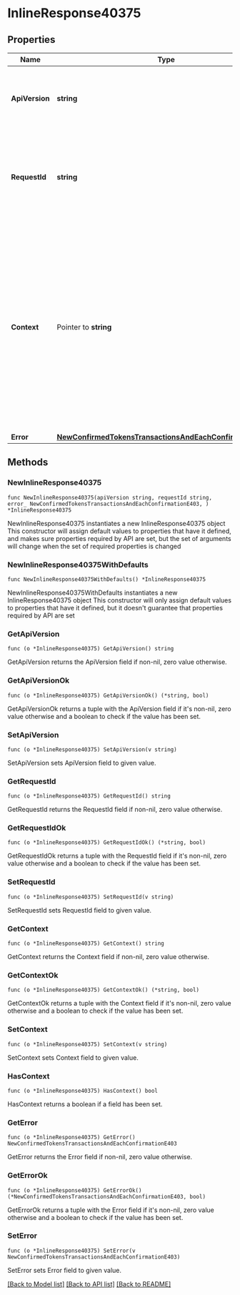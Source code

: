 # InlineResponse40375

## Properties

Name | Type | Description | Notes
------------ | ------------- | ------------- | -------------
**ApiVersion** | **string** | Specifies the version of the API that incorporates this endpoint. | 
**RequestId** | **string** | Defines the ID of the request. The &#x60;requestId&#x60; is generated by Crypto APIs and it&#39;s unique for every request. | 
**Context** | Pointer to **string** | In batch situations the user can use the context to correlate responses with requests. This property is present regardless of whether the response was successful or returned as an error. &#x60;context&#x60; is specified by the user. | [optional] 
**Error** | [**NewConfirmedTokensTransactionsAndEachConfirmationE403**](NewConfirmedTokensTransactionsAndEachConfirmationE403.md) |  | 

## Methods

### NewInlineResponse40375

`func NewInlineResponse40375(apiVersion string, requestId string, error_ NewConfirmedTokensTransactionsAndEachConfirmationE403, ) *InlineResponse40375`

NewInlineResponse40375 instantiates a new InlineResponse40375 object
This constructor will assign default values to properties that have it defined,
and makes sure properties required by API are set, but the set of arguments
will change when the set of required properties is changed

### NewInlineResponse40375WithDefaults

`func NewInlineResponse40375WithDefaults() *InlineResponse40375`

NewInlineResponse40375WithDefaults instantiates a new InlineResponse40375 object
This constructor will only assign default values to properties that have it defined,
but it doesn't guarantee that properties required by API are set

### GetApiVersion

`func (o *InlineResponse40375) GetApiVersion() string`

GetApiVersion returns the ApiVersion field if non-nil, zero value otherwise.

### GetApiVersionOk

`func (o *InlineResponse40375) GetApiVersionOk() (*string, bool)`

GetApiVersionOk returns a tuple with the ApiVersion field if it's non-nil, zero value otherwise
and a boolean to check if the value has been set.

### SetApiVersion

`func (o *InlineResponse40375) SetApiVersion(v string)`

SetApiVersion sets ApiVersion field to given value.


### GetRequestId

`func (o *InlineResponse40375) GetRequestId() string`

GetRequestId returns the RequestId field if non-nil, zero value otherwise.

### GetRequestIdOk

`func (o *InlineResponse40375) GetRequestIdOk() (*string, bool)`

GetRequestIdOk returns a tuple with the RequestId field if it's non-nil, zero value otherwise
and a boolean to check if the value has been set.

### SetRequestId

`func (o *InlineResponse40375) SetRequestId(v string)`

SetRequestId sets RequestId field to given value.


### GetContext

`func (o *InlineResponse40375) GetContext() string`

GetContext returns the Context field if non-nil, zero value otherwise.

### GetContextOk

`func (o *InlineResponse40375) GetContextOk() (*string, bool)`

GetContextOk returns a tuple with the Context field if it's non-nil, zero value otherwise
and a boolean to check if the value has been set.

### SetContext

`func (o *InlineResponse40375) SetContext(v string)`

SetContext sets Context field to given value.

### HasContext

`func (o *InlineResponse40375) HasContext() bool`

HasContext returns a boolean if a field has been set.

### GetError

`func (o *InlineResponse40375) GetError() NewConfirmedTokensTransactionsAndEachConfirmationE403`

GetError returns the Error field if non-nil, zero value otherwise.

### GetErrorOk

`func (o *InlineResponse40375) GetErrorOk() (*NewConfirmedTokensTransactionsAndEachConfirmationE403, bool)`

GetErrorOk returns a tuple with the Error field if it's non-nil, zero value otherwise
and a boolean to check if the value has been set.

### SetError

`func (o *InlineResponse40375) SetError(v NewConfirmedTokensTransactionsAndEachConfirmationE403)`

SetError sets Error field to given value.



[[Back to Model list]](../README.md#documentation-for-models) [[Back to API list]](../README.md#documentation-for-api-endpoints) [[Back to README]](../README.md)


